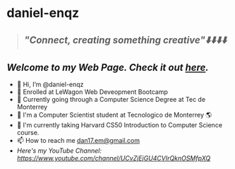 # daniel-enqz
>## _**"Connect, creating something creative"⬇️⬇️⬇️⬇️**_


## _*Welcome to my Web Page. Check it out [here](https://daniel-enqzm.github.io/daniel-enqz/).*_ 

- 👋 Hi, I’m @daniel-enqz
- 👀 Enrolled at LeWagon Web Deveopment Bootcamp
- 🚃 Currently going through a Computer Science Degree at Tec de Monterrey
- 💞 I'm a Computer Scientist student at Tecnologico de Monterrey 🌎
- 🌱 I'm currently taking Harvard CS50 Introduction to Computer Science course.
- 📫 How to reach me dan17.em@gmail.com
- *Here's my YouTube Channel: https://www.youtube.com/channel/UCvZjEjGU4CVIrQknOSMfpXQ*
